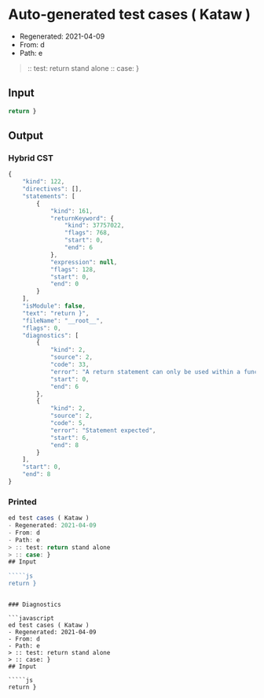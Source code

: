 # Auto-generated test cases ( Kataw )
- Regenerated: 2021-04-09
- From: d
- Path: e
> :: test: return stand alone
> :: case: }
## Input

`````js
return }
`````

## Output

### Hybrid CST

```javascript
{
    "kind": 122,
    "directives": [],
    "statements": [
        {
            "kind": 161,
            "returnKeyword": {
                "kind": 37757022,
                "flags": 768,
                "start": 0,
                "end": 6
            },
            "expression": null,
            "flags": 128,
            "start": 0,
            "end": 0
        }
    ],
    "isModule": false,
    "text": "return }",
    "fileName": "__root__",
    "flags": 0,
    "diagnostics": [
        {
            "kind": 2,
            "source": 2,
            "code": 33,
            "error": "A return statement can only be used within a function_body",
            "start": 0,
            "end": 6
        },
        {
            "kind": 2,
            "source": 2,
            "code": 5,
            "error": "Statement expected",
            "start": 6,
            "end": 8
        }
    ],
    "start": 0,
    "end": 8
}
```

### Printed

```javascript
ed test cases ( Kataw )
- Regenerated: 2021-04-09
- From: d
- Path: e
> :: test: return stand alone
> :: case: }
## Input

`````js
return }
`````
```

### Diagnostics

```javascript
ed test cases ( Kataw )
- Regenerated: 2021-04-09
- From: d
- Path: e
> :: test: return stand alone
> :: case: }
## Input

`````js
return }
`````
```

